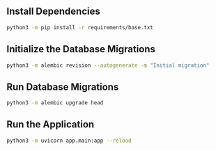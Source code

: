 ## Install Dependencies

```bash
python3 -m pip install -r requirements/base.txt
```

## Initialize the Database Migrations

```bash
python3 -m alembic revision --autogenerate -m "Initial migration"
```

## Run Database Migrations

```bash
python3 -m alembic upgrade head
```

## Run the Application

```bash
python3 -m uvicorn app.main:app --reload
```